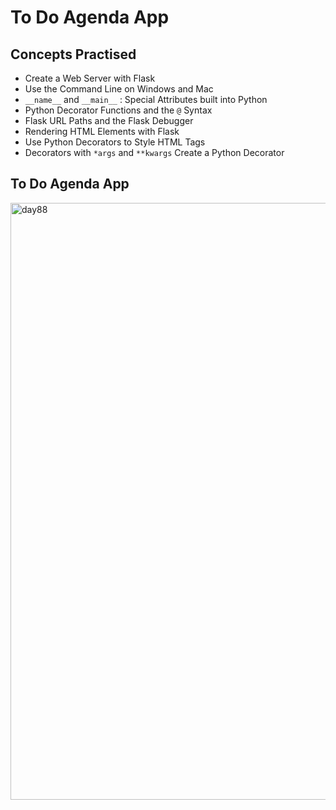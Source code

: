 # To Do Agenda App
## Concepts Practised
- Create a Web Server with Flask
- Use the Command Line on Windows and Mac
- `__name__` and `__main__` : Special Attributes built into Python
- Python Decorator Functions and the `@` Syntax
- Flask URL Paths and the Flask Debugger
- Rendering HTML Elements with Flask
- Use Python Decorators to Style HTML Tags
- Decorators with `*args` and `**kwargs`
Create a Python Decorator
## To Do Agenda App
<img width="955" alt="day88" src="https://user-images.githubusercontent.com/98851253/170607934-975540fc-22c3-44aa-8118-7f42af2ee252.png">